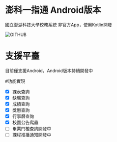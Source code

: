 # 澎科一指通 Android版本
國立澎湖科技大學校務系統 非官方App，使用Kotlin開發

![GITHUB]( https://lh3.googleusercontent.com/7l96FL2hRbje4G1ADh8HZRTwfJet6ROikpzFmeQangD1dr4oW8NQMD67wpnfQt7wpYbFJZmlS60XT1lhaIaSHvr-k_2Jr82IPbsYaKwnoQz4YASZi8U86IIT1of4ijnh9w-0m_UlCsQkTLNKErsbi-2ils-p2LWYrhXiHJckXmSHAufpdQiAUqoL8PHKamlioZSaGkVg1S-0efe1GGiJd5VkvBJHL8gXOFicmq7JH3EVHjeHHv-OuI24CmTo2T3JjjkGAEbkPkN4dQ2qWixOe2aBLoChvK1JgT5whyQXCUVfOV-zTThK1i24VHgRax8iL_8AaaM-t06WVdqjRgqvqAaPrAhznpvGuMz4i3Ct1NJz-b9TJuAKnJp619EloiJGk_y0tNZMQBPDuV7_lm65MxWg0AHkjSuLRZqOBhAitA5jSsdKMxuQAtgzQaE8Ofl2I2joC5wujavUvo-M-pv3uRb5yMJ5PR8JHD7Pr78ydkpkYRfLdBjDHTaP3UEqoWlp2AsIK9yPsQ91aEs2JdkZQuRdgYh-6cHe6ufk2woBB_N0H3i49QZff5LLYmcDMldY370biGBiev6bUlIkhkD5tUWU-otbTyz25_hQB26WYCHCESlHzZKxb7YW6l54OpaSRilM2NoqaHPsyvSRrIpCzUdsmWiuct-Bcl-r80PL2c2_qoSoJab00vh468byV_wuRcnieaUVhXyeOVrFQo0NkMWTTkbsitwLY4ArzbzxJViESzVgLWTpzy7-iwhpExmjdnPvMfe6bkaHyzBtU1rZhYdTj3jLpNPHlZ_-Kfzsojjh9EtyeT_fOXybZam-eLhe8qJO2Hn0ahdEKWuS7lFQsDM-DR6G0gYlwdhGZMIRVzsl-JZeDTZJ7V_Yf7zbN47uG3Q4sH5Qosj9gCITdGU-dNHYTRM0mc8n_0huS3xIP4rvzjG3IA=w1280-h720-s-no?authuser=0 "澎科一指通")

# 支援平臺
目前僅支援Android，Android版本持續開發中

#功能實現
- [x] 課表查詢
- [x] 缺曠查詢
- [x] 成績查詢
- [x] 獎懲查詢
- [x] 行事曆查詢
- [x] 校園公告爬蟲
- [ ] 畢業門檻查詢開發中
- [ ] 課程推播通知開發中
